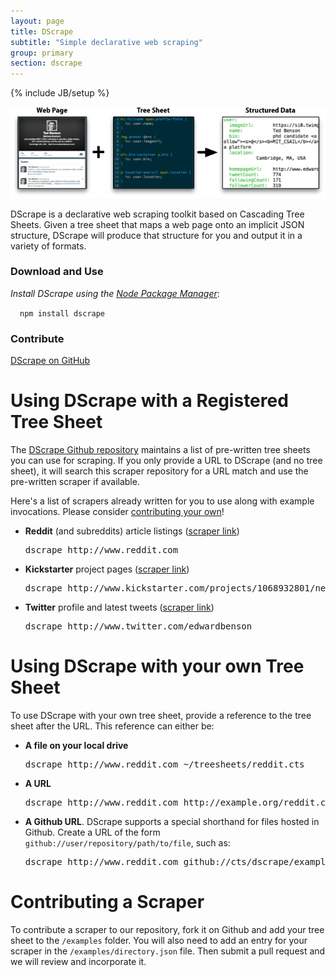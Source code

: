 ```yaml
---
layout: page
title: DScrape
subtitle: "Simple declarative web scraping"
group: primary
section: dscrape
---
```

{% include JB/setup %}

<p align="center">
  <img src="/images/dscrape-twitter-example.png" alt="DScrape Example" />
</p>

DScrape is a declarative web scraping toolkit based on Cascading Tree Sheets.
Given a tree sheet that maps a web page onto an implicit JSON structure,
DScrape will produce that structure for you and output it in a variety of
formats.

<div class="row" style="margin-top: 20px; margin-bottom:20px">
  <div class="span8 well">
    <div class="row">
  <div class="span4">
    <h3>Download and Use</h3>
    <p><i>Install DScrape using the <a href="http://npmjs.org/">Node Package Manager</a></i>:</p>
    <code style="margin-left: 15px">npm install dscrape</code>
  </div>
  <div class="span4">
    <h3>Contribute</h3>
    <a href="http://github.com/webcats/dscrape" class="btn btn-success">DScrape on GitHub</a>
  </div>
</div></div></div>

# Using DScrape with a Registered Tree Sheet

The [DScrape Github repository](http://www.github.com/cts/dscrape) maintains a
list of pre-written tree sheets you can use for scraping. If you only provide a
URL to DScrape (and no tree sheet), it will search this scraper repository for
a URL match and use the pre-written scraper if available.

Here's a list of scrapers already written for you to use along with example
invocations. Please consider <a href="#contribute">contributing your own</a>!

* **Reddit** (and subreddits) article listings ([scraper link](https://github.com/cts/dscrape/blob/master/examples/reddit.cts))
    
     <pre>dscrape http://www.reddit.com</pre>

* **Kickstarter** project pages ([scraper link](https://github.com/cts/dscrape/blob/master/examples/kickstarter.cts))

     <pre>dscrape http://www.kickstarter.com/projects/1068932801/new-york-london</pre>

* **Twitter** profile and latest tweets ([scraper link](https://github.com/cts/dscrape/blob/master/examples/twitter-profile.cts))

     <pre>dscrape http://www.twitter.com/edwardbenson</pre>

# Using DScrape with your own Tree Sheet

To use DScrape with your own tree sheet, provide a reference to the tree sheet
after the URL. This reference can either be:

* **A file on your local drive**

    <pre>dscrape http://www.reddit.com ~/treesheets/reddit.cts</pre>

* **A URL**

    <pre>dscrape http://www.reddit.com http://example.org/reddit.cts</pre>

* **A Github URL**. DScrape supports a special shorthand for files hosted in Github. Create a URL of the form `github://user/repository/path/to/file`, such as:

    <pre>dscrape http://www.reddit.com github://cts/dscrape/examples/reddit.cts</pre>

# <a id="contribute"> </a> Contributing a Scraper

To contribute a scraper to our repository, fork it on Github and add your tree
sheet to the `/examples` folder. You will also need to add an entry for your
scraper in the `/examples/directory.json` file. Then submit a pull request and
we will review and incorporate it.

<script>
$(function() {
  SelectPage("PageScraping");
});
</script>
